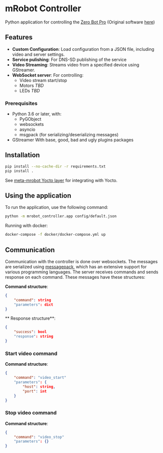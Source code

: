 # mRobot Controller

Python application for controlling the [Zero Bot Pro](https://hackaday.io/project/25092-zerobot-raspberry-pi-zero-fpv-robot) (Original software [here](https://github.com/CoretechR/ZeroBot))

## Features

- **Custom Configuration**: Load configuration from a JSON file, including video and server settings.
- **Service pulishing**: For DNS-SD publishing of the service
- **Video Streaming**: Streams video from a specified device using GStreamer.
- **WebSocket server**:
	For controlling:
    - Video stream start/stop
	- Motors *TBD*
	- LEDs *TBD*

### Prerequisites

- Python 3.6 or later, with:
    - PyGObject
    - websockets
    - asyncio
    - msgpack (for serializing/deserializing messages)
- GStreamer
  With base, good, bad and ugly plugins packages

## Installation

```bash
pip install --no-cache-dir -r requirements.txt
pip install .
```

See [meta-mrobot Yocto layer](https://github.com/amnonpaz/meta-mrobot) for integrating with Yocto.

## Using the application

To run the application, use the following command:

```bash
python -m mrobot_controller.app config/default.json
```

Running with docker:
```bash
docker-compose -f docker/docker-compose.yml up
```

## Communication
Communication with the controller is done over websockets. The messages are serialized using [messagepack](https://msgpack.org/), which has an extensive support for various programming languages.
The server receives commands and sends response on each command. These messages have these structures:

**Command structure**:
```json
{
	"command": string
	"parameters": dict
}
```

** Response structure**:
```json
{
	"success": bool
	"response": string
}
```

### Start video command
**Command structure**:
```json
{
	"command": "video_start"
	"parameters": {
		"host": string,
		"port": int
	}
}
```

### Stop video command
**Command structure**:
```json
{
	"command": "video_stop"
	"parameters": {}
}
```
